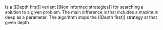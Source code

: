 Is a [[Depth first]] variant [[Non informed strategies]] for searching a solution to a given problem.
The main difference is that includes a maximum deep as a parameter. The algorithm stops the [[Depth first]] strategy at that given depth